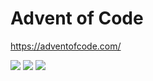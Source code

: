# Advent of Code

https://adventofcode.com/

<!--- advent_readme_stars table --->


![](https://img.shields.io/badge/day%20📅-23-blue) ![](https://img.shields.io/badge/stars%20⭐-3-yellow) ![](https://img.shields.io/badge/days%20completed-1-red)
